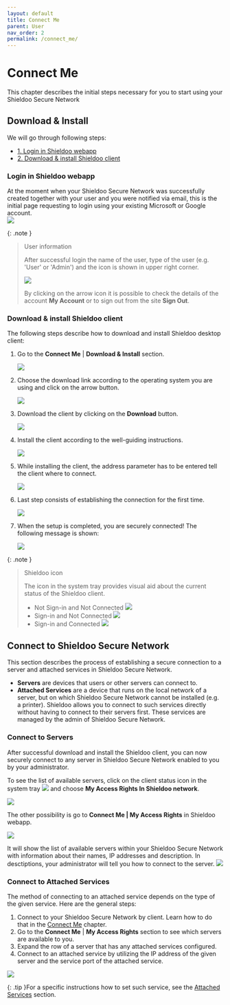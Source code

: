 ```yaml
---
layout: default
title: Connect Me
parent: User
nav_order: 2
permalink: /connect_me/
---
```


# Connect Me
This chapter describes the initial steps necessary for you to start using your Shieldoo Secure Network

## Download & Install
We will go through following steps:  
- [1. Login in Shieldoo webapp](/connect_me/#login-in-shieldoo-webapp)
- [2. Download & install Shieldoo client](/connect_me/#download-&-install-shieldoo-client)

### Login in Shieldoo webapp
At the moment when your Shieldoo Secure Network was successfully created together with your user and you were notified via email, this is the initial page requesting to login using your existing Microsoft or Google account.  
![](../../images/ConnectMe02.png)

{: .note }
> User information
> 
> After successful login the name of the user, type of the user (e.g. 'User' or 'Admin') and the icon is shown in upper right corner.  
> 
> ![](../../images/ConnectMe03.png)
> 
> By clicking on the arrow icon it is possible to check the details of the account __My Account__ or to sign out from the site __Sign Out__.


### Download & install Shieldoo client
The following steps describe how to download and install Shieldoo desktop client:
1. Go to the **Connect Me** | **Download & Install** section.

    ![](../../images/ConnectMe01.gif)

2. Choose the download link according to the operating system you are using and click on the arrow button.

    ![](../../images/ConnectMe04.png)

3. Download the client by clicking on the __Download__ button.

    ![](../../images/ConnectMe05.png)

4. Install the client according to the well-guiding instructions.

    ![](../../images/ConnectMe06.png)

5. While installing the client, the address parameter has to be entered tell the client where to connect.  

    ![](../../images/ConnectMe07.png)

6. Last step consists of establishing the connection for the first time. 
    
    ![](../../images/ConnectMe08.png)

7. When the setup is completed, you are securely connected! The following message is shown:

    ![](../../images/ConnectMe09.png)


{: .note }
> Shieldoo icon
> 
> The icon in the system tray provides visual aid about the current status of the Shieldoo client.  
> 
> - Not Sign-in and Not Connected
> ![](../../images/ConnectMe12.png)
> - Sign-in and Not Connected
> ![](../../images/ConnectMe11.png)
> - Sign-in and Connected
> ![](../../images/ConnectMe10.png)


## Connect to Shieldoo Secure Network
This section describes the process of establishing a secure connection to a server and attached services in Shieldoo Secure Network.

- __Servers__ are devices that users or other servers can connect to.
- __Attached Services__ are a device that runs on the local network of a server, but on which Shieldoo Secure Network cannot be installed (e.g. a printer). Shieldoo allows you to connect to such services directly without having to connect to their servers first. These services are managed by the admin of Shieldoo Secure Network.

### Connect to Servers
After successful download and install the Shieldoo client, you can now securely connect to any server in Shieldoo Secure Network enabled to you by your administrator. 

To see the list of available servers, click on the client status icon in the system tray ![](../../images/ConnectMe13.png) and choose __My Access Rights In Shieldoo network__.

![](../../images/ConnectMe14.png)

The other possibility is go to __Connect Me | My Access Rights__ in Shieldoo webapp.

![](../../images/ConnectMe15.gif)

It will show the list of available servers within your Shieldoo Secure Network with information about their names, IP addresses and description. In desctiptions, your administrator will tell you how to connect to the server.
![](../../images/ConnectMe16.png)

### Connect to Attached Services
The method of connecting to an attached service depends on the type of the given service.
Here are the general steps:
1. Connect to your Shieldoo Secure Network by client.
Learn how to do that in the [Connect Me](/connect_me/) chapter.
2. Go to the **Connect Me** | **My Access Rights** section to see which servers are available to you.
3. Expand the row of a server that has any attached services configured.
4. Connect to an attached service by utilizing the IP address of the given server and the service port of the attached service.

![](../../images/ConnectMe17.gif)

{: .tip }For a specific instructions how to set such service, see the [Attached Services](/servers/#attached-services) section.

